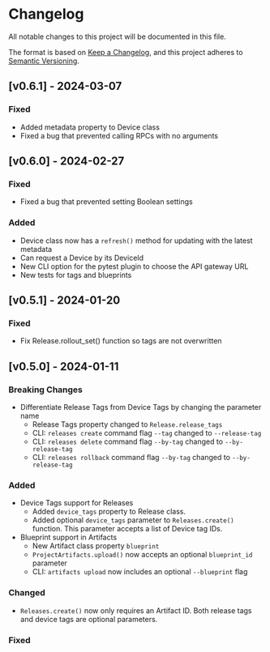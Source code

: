 <!-- Copyright (c) 2024 Golioth, Inc. -->
<!-- SPDX-License-Identifier: Apache-2.0 -->

# Changelog
All notable changes to this project will be documented in this file.

The format is based on [Keep a Changelog](https://keepachangelog.com/en/1.1.0/),
and this project adheres to [Semantic Versioning](https://semver.org/spec/v2.0.0.html).

## [v0.6.1] - 2024-03-07

### Fixed
- Added metadata property to Device class
- Fixed a bug that prevented calling RPCs with no arguments

## [v0.6.0] - 2024-02-27

### Fixed

- Fixed a bug that prevented setting Boolean settings

### Added

- Device class now has a `refresh()` method for updating with the latest metadata
- Can request a Device by its DeviceId
- New CLI option for the pytest plugin to choose the API gateway URL
- New tests for tags and blueprints

## [v0.5.1] - 2024-01-20

### Fixed

- Fix Release.rollout_set() function so tags are not overwritten

## [v0.5.0] - 2024-01-11

### Breaking Changes

- Differentiate Release Tags from Device Tags by changing the parameter name
    - Release Tags property changed to `Release.release_tags`
    - CLI: `releases create` command flag `--tag` changed to `--release-tag`
    - CLI: `releases delete` command flag `--by-tag` changed to `--by-release-tag`
    - CLI: `releases rollback` command flag `--by-tag` changed to `--by-release-tag`

### Added

- Device Tags support for Releases
    - Added `device_tags` property to Release class.
    - Added optional `device_tags` parameter to `Releases.create()` function. This parameter accepts
      a list of Device tag IDs.
- Blueprint support in Artifacts
    - New Artifact class property `blueprint`
    - `ProjectArtifacts.upload()` now accepts an optional `blueprint_id` parameter
    - CLI: `artifacts upload` now includes an optional `--blueprint` flag

### Changed

- `Releases.create()` now only requires an Artifact ID. Both release tags and device tags are
  optional parameters.

### Fixed
